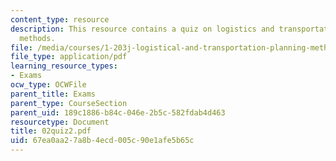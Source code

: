 ```yaml
---
content_type: resource
description: This resource contains a quiz on logistics and transportation planning
  methods.
file: /media/courses/1-203j-logistical-and-transportation-planning-methods-fall-2006/67ea0aa27a8b4ecd005c90e1afe5b65c_02quiz2.pdf
file_type: application/pdf
learning_resource_types:
- Exams
ocw_type: OCWFile
parent_title: Exams
parent_type: CourseSection
parent_uid: 189c1886-b84c-046e-2b5c-582fdab4d463
resourcetype: Document
title: 02quiz2.pdf
uid: 67ea0aa2-7a8b-4ecd-005c-90e1afe5b65c
---
```

